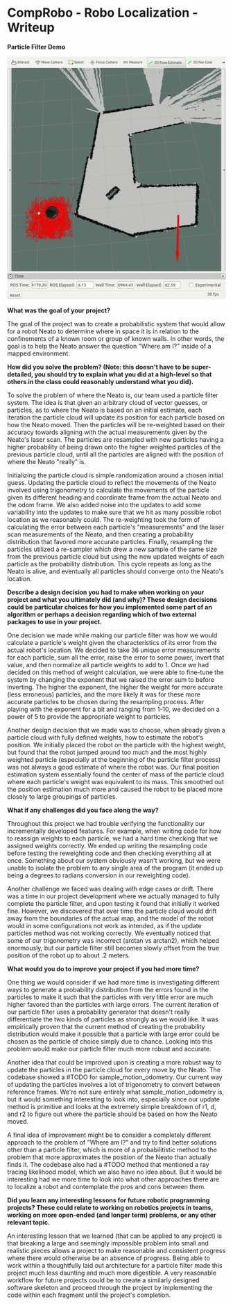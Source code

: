 # CompRobo - Robo Localization - Writeup

**Particle Filter Demo**

![Particle Filter Demo](https://github.com/kzhang8850/robot_localization_2017/blob/master/my_localizer/particle_filter_demo.gif "Particle Filter Demo")

**What was the goal of your project?**

The goal of the project was to create a probabilistic system that would allow for a robot Neato to determine where in space it is in relation to the confinements of a known room or group of known walls. In other words, the goal is to help the Neato answer the question "Where am I?" inside of a mapped environment.

**How did you solve the problem? (Note: this doesn't have to be super-detailed, you should try to explain what you did at a high-level so that others in the class could reasonably understand what you did).**

To solve the problem of where the Neato is, our team used a particle filter system. The idea is that given an arbitrary cloud of vector guesses, or particles, as to where the Neato is based on an initial estimate, each iteration the particle cloud will update its position for each particle based on how the Neato moved. Then the particles will be re-weighted based on their accuracy towards aligning with the actual measurements given by the Neato's laser scan. The particles are resampled with new particles having a higher probability of being drawn onto the  higher weighted particles of the previous particle cloud, until all the particles are aligned with the position of where the Neato "really" is.

Initializing the particle cloud is simple randomization around a chosen initial guess. Updating the particle cloud to reflect the movements of the Neato involved using trigonometry to calculate the movements of the particle given its different heading and coordinate frame from the actual Neato and the odom frame. We also added noise into the updates to add some variability into the updates to make sure that we hit as many possible robot location as we reasonably could. The re-weighting took the form of calculating the error between each particle's "measurements" and the laser scan measurements of the Neato, and then creating a probability distribution that favored more accurate particles. Finally, resampling the particles utilized a re-sampler which drew a new sample of the same size from the previous particle cloud but using the new updated weights of each particle as the probability distribution. This cycle repeats as long as the Neato is alive, and eventually all particles should converge onto the Neato's location.

**Describe a design decision you had to make when working on your project and what you ultimately did (and why)? These design decisions could be particular choices for how you implemented some part of an algorithm or perhaps a decision regarding which of two external packages to use in your project.**

One decision we made while making our particle filter was how we would calculate a particle's weight given the characteristics of its error from the actual robot's location. We decided to take 36 unique error measurements for each particle, sum all the error, raise the error to some power, invert that value, and then normalize all particle weights to add to 1. Once we had decided on this method of weight calculation, we were able to fine-tune the system by changing the exponent that we raised the error sum to before inverting. The higher the exponent, the higher the weight for more accurate (less erroneous) particles, and the more likely it was for these more accurate particles to be chosen during the resampling process. After playing with the exponent for a bit and ranging from 1-10, we decided on a power of 5 to provide the appropriate weight to particles. 

Another design decision that we made was to choose, when already given a particle cloud with fully defined weights, how to estimate the robot's position. We initially placed the robot on the particle with the highest weight, but found that the robot jumped around too much and the most highly weighted particle (especially at the beginning of the particle filter process) was not always a good estimate of where the robot was. Our final position estimation system essentially found the center of mass of the particle cloud where each particle's weight was equivalent to its mass. This smoothed out the position estimation much more and caused the robot to be placed more closely to large groupings of particles.

**What if any challenges did you face along the way?**

Throughout this project we had trouble verifying the functionality our incrementally developed features. For example, when writing code for how to reassign weights to each particle, we had a hard time checking that we assigned weights correctly. We ended up writing the resampling code before testing the reweighting code and then checking everything all at once. Something about our system obviously wasn't working, but we were unable to isolate the problem to any single area of the program (it ended up being a degrees to radians conversion in our reweighting code).

Another challenge we faced was dealing with edge cases or drift. There was a time in our project development where we actually managed to fully complete the particle filter, and upon testing it found that initially it worked fine. However, we discovered that over time the particle cloud would drift away from the boundaries of the actual map, and the model of the robot would in some configurations not work as intended, as if the update particles method was not working correctly. We eventually noticed that some of our trigonometry was incorrect (arctan vs arctan2), which helped enormously, but our particle filter still becomes slowly offset from the true position of the robot up to about .2 meters.

**What would you do to improve your project if you had more time?**

One thing we would consider if we had more time is investigating different ways to generate a probability distribution from the errors found in the particles to make it such that the particles with very little error are much higher favored than the particles with large errors. The current iteration of our particle filter uses a probability generator that doesn't really differentiate the two kinds of particles as strongly as we would like. It was empirically proven that the current method of creating the probability distribution would make it possible that a particle with large error could be chosen as the particle of choice simply due to chance. Looking into this problem would make our particle filter much more robust and accurate.

Another idea that could be improved upon is creating a more robust way to update the particles in the particle cloud for every move by the Neato. The codebase showed a #TODO for sample_motion_odometry. Our current way of updating the particles involves a lot of trigonometry to convert between reference frames. We're not sure entirely what sample_motion_odometry is, but it would something interesting to look into, especially since our update method is primitive and looks at the extremely simple breakdown of r1, d, and r2 to figure out where the particle should be based on how the Neato moved.

A final idea of improvement might be to consider a completely different approach to the problem of "Where am I?" and try to find better solutions other than a particle filter, which is more of a probabilitistic method to the problem that more approximates the position of the Neato than actually finds it. The codebase also had a #TODO method that mentioned a ray tracing likelihood model, which we also have no idea about. But it would be interesting had we more time to look into what other approaches there are to localize a robot and contemplate the pros and cons between them.

**Did you learn any interesting lessons for future robotic programming projects? These could relate to working on robotics projects in teams, working on more open-ended (and longer term) problems, or any other relevant topic.**

An interesting lesson that we learned (that can be applied to any project) is that breaking a large and seemingly impossible problem into small and realistic pieces allows a project to make reasonable and consistent progress where there would otherwise be an absence of progress. Being able to work within a thoughtfully laid out architecture for a particle filter made this project much less daunting and much more digestible. A very reasonable workflow for future projects could be to create a similarly designed software skeleton and proceed through the project by implementing the code within each fragment until the project's completion.
